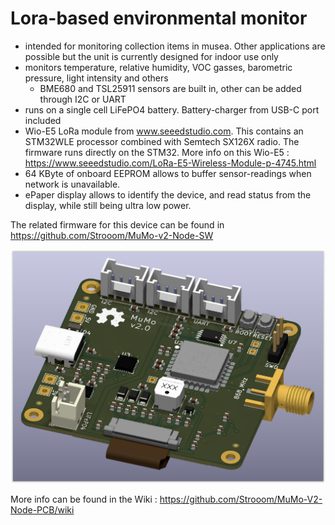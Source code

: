 # Lora-based environmental monitor
* intended for monitoring collection items in musea. Other applications are possible but the unit is currently designed for indoor use only
* monitors temperature, relative humidity, VOC gasses, barometric pressure, light intensity and others
	- BME680 and TSL25911 sensors are built in, other can be added through I2C or UART
* runs on a single cell LiFePO4 battery. Battery-charger from USB-C port included
* Wio-E5 LoRa module from www.seeedstudio.com. This contains an STM32WLE processor combined with Semtech SX126X radio. The firmware runs directly on the STM32. More info on this Wio-E5 :  https://www.seeedstudio.com/LoRa-E5-Wireless-Module-p-4745.html
* 64 KByte of onboard EEPROM allows to buffer sensor-readings when network is unavailable.
* ePaper display allows to identify the device, and read status from the display, while still being ultra low power.


The related firmware for this device can be found in https://github.com/Strooom/MuMo-v2-Node-SW

![PCB Render Top view](https://github.com/Strooom/MuMo-V2-Node-PCB/blob/main/PCB%203D%20view%20Top.PNG "PCB Render Top view")

More info can be found in the Wiki : 
https://github.com/Strooom/MuMo-V2-Node-PCB/wiki
